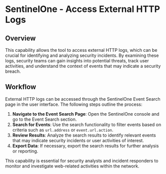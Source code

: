 # SentinelOne - Access External HTTP Logs

## Overview

This capability allows the tool to access external HTTP logs, which can be crucial for identifying and analyzing security incidents. By examining these logs, security teams can gain insights into potential threats, track user activities, and understand the context of events that may indicate a security breach.

## Workflow

External HTTP logs can be accessed through the SentinelOne Event Search page in the user interface. The following steps outline the process:

1. **Navigate to the Event Search Page**: Open the SentinelOne console and go to the Event Search section.
2. **Search for Events**: Use the search functionality to filter events based on criteria such as `url.address` or `event.url.action`.
3. **Review Results**: Analyze the search results to identify relevant events that may indicate security incidents or user activities of interest.
4. **Export Data**: If necessary, export the search results for further analysis or reporting.

This capability is essential for security analysts and incident responders to monitor and investigate web-related activities within the network.